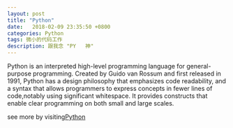 ```yaml
---
layout: post
title: "Python"
date:   2018-02-09 23:35:50 +0800
categories: Python
tags: 微小的代码工作
description: 跟我念 "PY   神"
---
```

Python is an interpreted high-level programming language for general-purpose programming. Created by Guido van Rossum and first released in 1991, Python has a design philosophy that emphasizes code readability, and a syntax that allows programmers to express concepts in fewer lines of code,notably using significant whitespace. It provides constructs that enable clear programming on both small and large scales.

see more by visiting[Python](https://www.python.org/ "Python")
